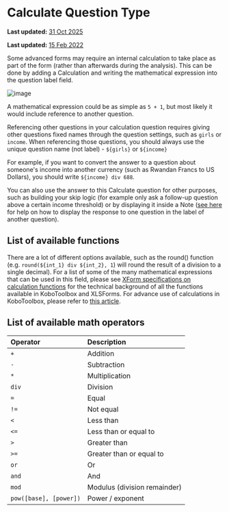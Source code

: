 # Calculate Question Type
**Last updated:** <a href="https://github.com/kobotoolbox/docs/blob/0050a936217ec4b5b9cf44a66826778898ed29d5/source/calculate_questions.md" class="reference">31 Oct 2025</a>


**Last updated:**
<a href="https://github.com/kobotoolbox/docs/blob/511ea4cb3c698a4b45e7c2b4efd1af4e356e811f/source/calculate_questions.md" class="reference">15
Feb 2022</a>

Some advanced forms may require an internal calculation to take place as part of
the form (rather than afterwards during the analysis). This can be done by
adding a Calculation and writing the mathematical expression into the question
label field.

![image](/images/calculate_questions/calculation.gif)

A mathematical expression could be as simple as `5 + 1`, but most likely it
would include reference to another question.

Referencing other questions in your calculation question requires giving other
questions fixed names through the question settings, such as `girls` or
`income`. When referencing those questions, you should always use the unique
question name (not label) - `${girls}` or `${income}`

For example, if you want to convert the answer to a question about someone's
income into another currency (such as Rwandan Francs to US Dollars), you should
write `${income} div 688`.

You can also use the answer to this Calculate question for other purposes, such
as building your skip logic (for example only ask a follow-up question above a
certain income threshold) or by displaying it inside a Note
([see here](responses_inside_question.md) for help on how to display the
response to one question in the label of another question).

## List of available functions

There are a lot of different options available, such as the round() function
(e.g. `round(${int_1} div ${int_2}, 1`) will round the result of a division to a
single decimal). For a list of some of the many mathematical expressions that
can be used in this field, please see
[XForm specifications on calculation functions](https://docs.getodk.org/form-operators-functions/)
for the technical background of all the functions available in KoboToolbox and
XLSForms. For advance use of calculations in KoboToolbox, please refer to
[this article](advanced_calculate.md).

## List of available math operators

| Operator               | Description                  |
| :--------------------- | :--------------------------- |
| `+`                    | Addition                     |
| `-`                    | Subtraction                  |
| `*`                    | Multiplication               |
| `div`                  | Division                     |
| `=`                    | Equal                        |
| `!=`                   | Not equal                    |
| `<`                    | Less than                    |
| `<=`                   | Less than or equal to        |
| `>`                    | Greater than                 |
| `>=`                   | Greater than or equal to     |
| `or`                   | Or                           |
| `and`                  | And                          |
| `mod`                  | Modulus (division remainder) |
| `pow([base], [power])` | Power / exponent             |
